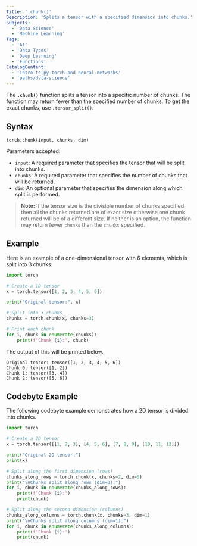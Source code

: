 ```yaml
---
Title: '.chunk()' 
Description: 'Splits a tensor with a specified dimension into chunks.' 
Subjects:
  - 'Data Science'
  - 'Machine Learning'
Tags:
  - 'AI'
  - 'Data Types'
  - 'Deep Learning'
  - 'Functions'
CatalogContent:
  - 'intro-to-py-torch-and-neural-networks'
  - 'paths/data-science'
---
```


The **`.chunk()`** function splits a tensor into a specific number of chunks. The function may return fewer than the specified number of chunks. To get the exact chunks, use `.tensor_split()`.

## Syntax

```pseudo
torch.chunk(input, chunks, dim)
```

Parameters accepted:

- `input`: A required parameter that specifies the tensor that will be split into chunks.
- `chunks`: A required parameter that specifies the number of chunks that will be returned.
- `dim`: An optional parameter that specifies the dimension along which split is performed.

> **Note:** If the tensor size is the divisible number of chunks specified then all the chunks returned are of exact size otherwise one chunk returned will be of a different size. If neither is an option, the function may return fewer `chunks` than the `chunks` specified.

## Example

Here is an example of a one-dimensional tensor with 6 elements, which is split into 3 chunks. 

```python
import torch

# Create a 1D tensor
x = torch.tensor([1, 2, 3, 4, 5, 6])

print("Original tensor:", x)

# Split into 3 chunks
chunks = torch.chunk(x, chunks=3)

# Print each chunk
for i, chunk in enumerate(chunks):
    print(f"Chunk {i}:", chunk)
```

The output of this will be printed below. 

```
Original tensor: tensor([1, 2, 3, 4, 5, 6])
Chunk 0: tensor([1, 2])
Chunk 1: tensor([3, 4])
Chunk 2: tensor([5, 6])
```

## Codebyte Example

The following codebyte example demonstrates how a 2D tensor is divided into chunks.

```python
import torch

# Create a 2D tensor
x = torch.tensor([[1, 2, 3], [4, 5, 6], [7, 8, 9], [10, 11, 12]])

print("Original 2D tensor:")
print(x)

# Split along the first dimension (rows)
chunks_along_rows = torch.chunk(x, chunks=2, dim=0)
print("\nChunks split along rows (dim=0):")
for i, chunk in enumerate(chunks_along_rows):
    print(f"Chunk {i}:")
    print(chunk)

# Split along the second dimension (columns)
chunks_along_columns = torch.chunk(x, chunks=3, dim=1)
print("\nChunks split along columns (dim=1):")
for i, chunk in enumerate(chunks_along_columns):
    print(f"Chunk {i}:")
    print(chunk)
```
